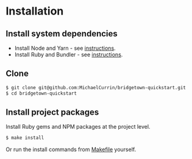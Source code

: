 # Installation

## Install system dependencies

- Install Node and Yarn - see [instructions](https://gist.github.com/MichaelCurrin/bdc34c554fa3023ee81449eb77375fcb).
- Install Ruby and Bundler - see [instructions](https://gist.github.com/MichaelCurrin/fb758aea4d35e03b9ed093afddf4e7ec).

## Clone

```sh
$ git clone git@github.com:MichaelCurrin/bridgetown-quickstart.git
$ cd bridgetown-quickstart
```

## Install project packages

Install Ruby gems and NPM packages at the project level.

```sh
$ make install
```

Or run the install commands from [Makefile](/Makefile) yourself.

